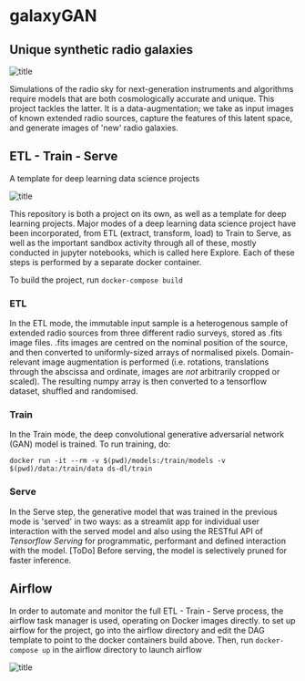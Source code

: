 # galaxyGAN

## Unique synthetic radio galaxies

![title](https://github.com/richarms/galaxyGAN/blob/master/images/title.png)

Simulations of the radio sky for next-generation instruments and algorithms require models that are both cosmologically accurate and unique. This project tackles the latter. It is a data-augmentation; we take as input images of known extended radio sources, capture the features of this latent space, and generate images of 'new' radio galaxies.

## ETL - Train - Serve

A template for deep learning data science projects

![title](https://github.com/richarms/galaxyGAN/blob/master/images/ETL_Train_Serve.png)

This repository is both a project on its own, as well as a template for deep learning projects. Major modes of a deep learning data science project have been incorporated, from ETL (extract, transform, load) to Train to Serve, as well as the important sandbox activity through all of these, mostly conducted in jupyter notebooks, which is called here Explore. Each of these steps is performed by a separate docker container.

To build the project, run `docker-compose build`

### ETL

In the ETL mode, the immutable input sample is a heterogenous sample of extended radio sources from three different radio surveys, stored as .fits image files. .fits images are centred on the nominal position of the source, and then converted to uniformly-sized arrays of normalised pixels. Domain-relevant image augmentation is performed (i.e. rotations, translations through the abscissa and ordinate, images are *not* arbitrarily cropped or scaled). The resulting numpy array is then converted to a tensorflow dataset, shuffled and randomised.

### Train

In the Train mode, the deep convolutional generative adversarial network (GAN) model is trained. To run training, do:

`docker run -it --rm -v $(pwd)/models:/train/models -v $(pwd)/data:/train/data ds-dl/train`

### Serve

In the Serve step, the generative model that was trained in the previous mode is 'served' in two ways: as a streamlit app for individual user interaction with the served model and also using the RESTful API of *Tensorflow Serving* for programmatic, performant and defined interaction with the model. [ToDo] Before serving, the model is selectively pruned for faster inference.

## Airflow

In order to automate and monitor the full ETL - Train - Serve process, the airflow task manager is used, operating on Docker images directly. to set up airflow for the project, go into the airflow directory and edit the DAG template to point to the docker containers build above. Then, run `docker-compose up` in the airflow directory to launch airflow

![title](https://github.com/richarms/galaxyGAN/blob/master/images/airflow.png)
